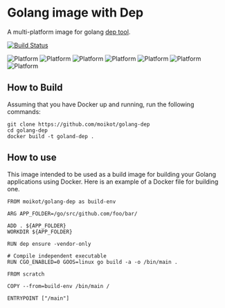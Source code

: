 # Golang image with Dep

A multi-platform image for golang [dep tool](https://github.com/golang/dep).

[![Build Status](https://travis-ci.com/moikot/golang-dep.svg?branch=master)](https://travis-ci.com/moikot/golang-dep)

![Platform](https://img.shields.io/badge/platform-linux%2Famd64-blue.svg)
![Platform](https://img.shields.io/badge/platform-linux%2Farm/v6-blue.svg)
![Platform](https://img.shields.io/badge/platform-linux%2Farm/v7-blue.svg)
![Platform](https://img.shields.io/badge/platform-linux%2Farm64-blue.svg)
![Platform](https://img.shields.io/badge/platform-linux%2Fppc64le-blue.svg)
![Platform](https://img.shields.io/badge/platform-linux%2Fs390x-blue.svg)
![Platform](https://img.shields.io/badge/platform-linux%2Fs386-blue.svg)

## How to Build

Assuming that you have Docker up and running, run the following commands:

```shell
git clone https://github.com/moikot/golang-dep
cd golang-dep
docker build -t goland-dep .
```

## How to use

This image intended to be used as a build image for building your Golang applications using Docker.
Here is an example of a Docker file for building one.

```docker
FROM moikot/golang-dep as build-env

ARG APP_FOLDER=/go/src/github.com/foo/bar/

ADD . ${APP_FOLDER}
WORKDIR ${APP_FOLDER}

RUN dep ensure -vendor-only

# Compile independent executable
RUN CGO_ENABLED=0 GOOS=linux go build -a -o /bin/main .

FROM scratch

COPY --from=build-env /bin/main /

ENTRYPOINT ["/main"]
```
